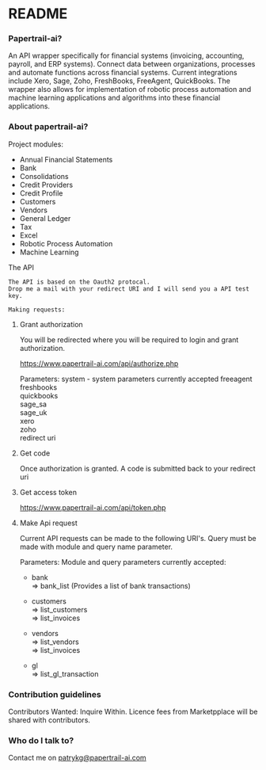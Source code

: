 # README #

### Papertrail-ai? ###

An API wrapper specifically for financial systems (invoicing, accounting, payroll, and ERP systems). Connect data between organizations, processes and automate functions across financial systems. Current integrations include Xero, Sage, Zoho, FreshBooks, FreeAgent, QuickBooks. The wrapper also allows for implementation of robotic process automation and machine learning applications and algorithms into these financial applications.

### About papertrail-ai? ###

Project modules: 

- Annual Financial Statements
- Bank
- Consolidations
- Credit Providers
- Credit Profile
- Customers
- Vendors 
- General Ledger
- Tax
- Excel
- Robotic Process Automation
- Machine Learning

The API 

    The API is based on the Oauth2 protocal.    
    Drop me a mail with your redirect URI and I will send you a API test key.  
    
    Making requests:

1) Grant authorization

    You will be redirected where you will be required to login and grant authorization. 

    https://www.papertrail-ai.com/api/authorize.php

    Parameters:
    system - system parameters currently accepted
        freeagent  
        freshbooks  
        quickbooks  
        sage_sa  
        sage_uk  
        xero  
        zoho  
    redirect uri 

2) Get code

	Once authorization is granted. A code is submitted back to your redirect uri

3) Get access token 

	https://www.papertrail-ai.com/api/token.php

4) Make Api request

	Current API requests can be made to the following URI's. Query must be made with module and query name parameter. 

	Parameters:
	Module and query parameters currently accepted:
	- bank  
		=> bank_list (Provides a list of bank transactions)  

	- customers  
		=> list_customers  
		=> list_invoices	

	- vendors   
		=> list_vendors  
		=> list_invoices  	

	- gl  
		=> list_gl_transaction  

### Contribution guidelines ###

Contributors Wanted: Inquire Within. Licence fees from Marketpplace will be shared with contributors.

### Who do I talk to? ###

Contact me on patrykg@papertrail-ai.com